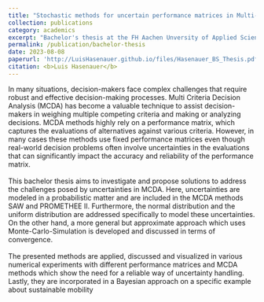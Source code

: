 ```yaml
---
title: "Stochastic methods for uncertain performance matrices in Multi-Criteria Decision Analysis with an application to the transition process towards sustainable mobility"
collection: publications
category: academics
excerpt: "Bachelor's thesis at the FH Aachen Unversity of Applied Sciences"
permalink: /publication/bachelor-thesis
date: 2023-08-08
paperurl: 'http://LuisHasenauer.github.io/files/Hasenauer_BS_Thesis.pdf'
citation: <b>Luis Hasenauer</b>
---
```

In many situations, decision-makers face complex challenges that require robust and effective decision-making processes. Multi Criteria Decision Analysis (MCDA) has become a valuable technique to assist decision-makers in weighing multiple competing criteria and making or analyzing decisions. MCDA methods highly rely on a performance matrix, which captures the evaluations of alternatives against various criteria. However, in many cases these methods use fixed performance matrices even though real-world decision problems often involve uncertainties in the evaluations that can significantly impact the accuracy and reliability of the performance matrix.<br>
<br>
This bachelor thesis aims to investigate and propose solutions to address the challenges posed by uncertainties in MCDA. Here, uncertainties are modeled in a probabilistic matter and are included in the MCDA methods SAW and PROMETHEE II. Furthermore, the normal distribution and the uniform distribution are addressed specifically to model these uncertainties. On the other hand, a more general but approximate approach which uses Monte-Carlo-Simulation is developed and discussed in terms of convergence. <br>
<br>
The presented methods are applied, discussed and visualized in various numerical experiments with different performance matrices and MCDA methods which show the need for a reliable way of uncertainty handling. Lastly, they are incorporated in a Bayesian approach on a specific example about sustainable mobility

